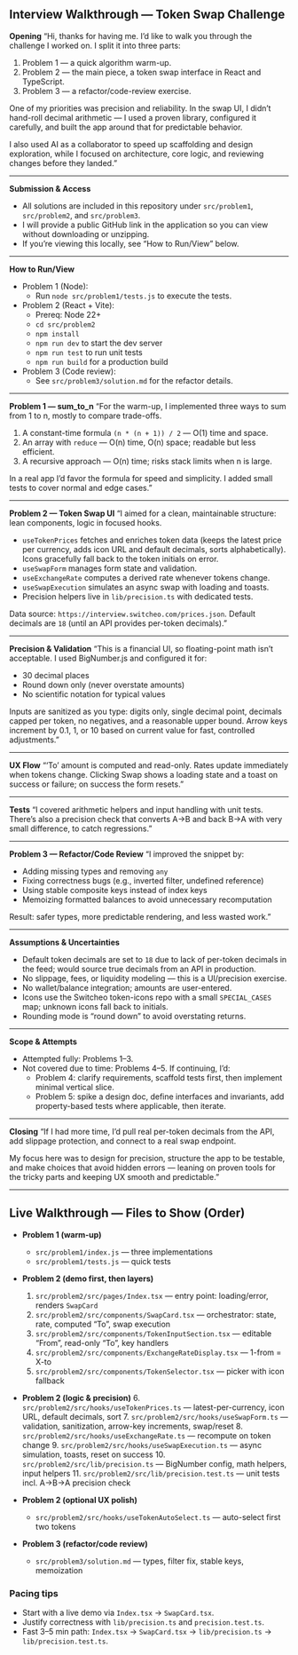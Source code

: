 ## Interview Walkthrough — Token Swap Challenge

**Opening**
“Hi, thanks for having me. I’d like to walk you through the challenge I worked on. I split it into three parts:

1. Problem 1 — a quick algorithm warm-up.
2. Problem 2 — the main piece, a token swap interface in React and TypeScript.
3. Problem 3 — a refactor/code-review exercise.

One of my priorities was precision and reliability. In the swap UI, I didn’t hand-roll decimal arithmetic — I used a proven library, configured it carefully, and built the app around that for predictable behavior.

I also used AI as a collaborator to speed up scaffolding and design exploration, while I focused on architecture, core logic, and reviewing changes before they landed.”

---

**Submission & Access**
- All solutions are included in this repository under `src/problem1`, `src/problem2`, and `src/problem3`.
- I will provide a public GitHub link in the application so you can view without downloading or unzipping.
- If you’re viewing this locally, see “How to Run/View” below.

---

**How to Run/View**
- Problem 1 (Node):
  - Run `node src/problem1/tests.js` to execute the tests.
- Problem 2 (React + Vite):
  - Prereq: Node 22+
  - `cd src/problem2`
  - `npm install`
  - `npm run dev` to start the dev server
  - `npm run test` to run unit tests
  - `npm run build` for a production build
- Problem 3 (Code review):
  - See `src/problem3/solution.md` for the refactor details.

---

**Problem 1 — sum_to_n**
“For the warm-up, I implemented three ways to sum from 1 to n, mostly to compare trade-offs.

1. A constant-time formula `(n * (n + 1)) / 2` — O(1) time and space.
2. An array with `reduce` — O(n) time, O(n) space; readable but less efficient.
3. A recursive approach — O(n) time; risks stack limits when n is large.

In a real app I’d favor the formula for speed and simplicity. I added small tests to cover normal and edge cases.”

---

**Problem 2 — Token Swap UI**
“I aimed for a clean, maintainable structure: lean components, logic in focused hooks.

- `useTokenPrices` fetches and enriches token data (keeps the latest price per currency, adds icon URL and default decimals, sorts alphabetically). Icons gracefully fall back to the token initials on error.
- `useSwapForm` manages form state and validation.
- `useExchangeRate` computes a derived rate whenever tokens change.
- `useSwapExecution` simulates an async swap with loading and toasts.
- Precision helpers live in `lib/precision.ts` with dedicated tests.

Data source: `https://interview.switcheo.com/prices.json`. Default decimals are `18` (until an API provides per-token decimals).”

---

**Precision & Validation**
“This is a financial UI, so floating-point math isn’t acceptable. I used BigNumber.js and configured it for:

- 30 decimal places
- Round down only (never overstate amounts)
- No scientific notation for typical values

Inputs are sanitized as you type: digits only, single decimal point, decimals capped per token, no negatives, and a reasonable upper bound. Arrow keys increment by 0.1, 1, or 10 based on current value for fast, controlled adjustments.”

---

**UX Flow**
“‘To’ amount is computed and read-only. Rates update immediately when tokens change. Clicking Swap shows a loading state and a toast on success or failure; on success the form resets.”

---

**Tests**
“I covered arithmetic helpers and input handling with unit tests. There’s also a precision check that converts A→B and back B→A with very small difference, to catch regressions.”

---

**Problem 3 — Refactor/Code Review**
“I improved the snippet by:

- Adding missing types and removing `any`
- Fixing correctness bugs (e.g., inverted filter, undefined reference)
- Using stable composite keys instead of index keys
- Memoizing formatted balances to avoid unnecessary recomputation

Result: safer types, more predictable rendering, and less wasted work.”

---

**Assumptions & Uncertainties**
- Default token decimals are set to `18` due to lack of per-token decimals in the feed; would source true decimals from an API in production.
- No slippage, fees, or liquidity modeling — this is a UI/precision exercise.
- No wallet/balance integration; amounts are user-entered.
- Icons use the Switcheo token-icons repo with a small `SPECIAL_CASES` map; unknown icons fall back to initials.
- Rounding mode is “round down” to avoid overstating returns.

---

**Scope & Attempts**
- Attempted fully: Problems 1–3.
- Not covered due to time: Problems 4–5. If continuing, I’d:
  - Problem 4: clarify requirements, scaffold tests first, then implement minimal vertical slice.
  - Problem 5: spike a design doc, define interfaces and invariants, add property-based tests where applicable, then iterate.

---

**Closing**
“If I had more time, I’d pull real per-token decimals from the API, add slippage protection, and connect to a real swap endpoint.

My focus here was to design for precision, structure the app to be testable, and make choices that avoid hidden errors — leaning on proven tools for the tricky parts and keeping UX smooth and predictable.”

---

## Live Walkthrough — Files to Show (Order)

- **Problem 1 (warm-up)**
  - `src/problem1/index.js` — three implementations
  - `src/problem1/tests.js` — quick tests

- **Problem 2 (demo first, then layers)**
  1. `src/problem2/src/pages/Index.tsx` — entry point: loading/error, renders `SwapCard`
  2. `src/problem2/src/components/SwapCard.tsx` — orchestrator: state, rate, computed “To”, swap execution
  3. `src/problem2/src/components/TokenInputSection.tsx` — editable “From”, read-only “To”, key handlers
  4. `src/problem2/src/components/ExchangeRateDisplay.tsx` — 1-from = X-to
  5. `src/problem2/src/components/TokenSelector.tsx` — picker with icon fallback

- **Problem 2 (logic & precision)**
  6. `src/problem2/src/hooks/useTokenPrices.ts` — latest-per-currency, icon URL, default decimals, sort
  7. `src/problem2/src/hooks/useSwapForm.ts` — validation, sanitization, arrow-key increments, swap/reset
  8. `src/problem2/src/hooks/useExchangeRate.ts` — recompute on token change
  9. `src/problem2/src/hooks/useSwapExecution.ts` — async simulation, toasts, reset on success
  10. `src/problem2/src/lib/precision.ts` — BigNumber config, math helpers, input helpers
  11. `src/problem2/src/lib/precision.test.ts` — unit tests incl. A→B→A precision check

- **Problem 2 (optional UX polish)**
  - `src/problem2/src/hooks/useTokenAutoSelect.ts` — auto-select first two tokens

- **Problem 3 (refactor/code review)**
  - `src/problem3/solution.md` — types, filter fix, stable keys, memoization

### Pacing tips
- Start with a live demo via `Index.tsx` → `SwapCard.tsx`.
- Justify correctness with `lib/precision.ts` and `precision.test.ts`.
- Fast 3–5 min path: `Index.tsx` → `SwapCard.tsx` → `lib/precision.ts` → `lib/precision.test.ts`. 

